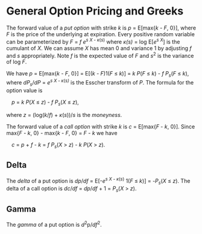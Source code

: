 ﻿# General Option Pricing and Greeks

The forward value of a _put option_ with strike _k_ is 
_p_ = E[max{_k_ - _F_, 0}], where _F_ is the price of the underlying at
expiration. Every positive random variable can be parameterized by
_F_ = _f_ _e_<sup>_s X_ - _κ_(_s_)</sup> where _κ(s)_ = log E[_e_<sup>_s X_</sup>]
is the cumulant of _X_. We can assume _X_ has mean 0 and
variance 1 by adjusting _f_ and _s_ appropriately. Note _f_ is the
expected value of _F_ and _s_<sup>2</sup> is the variance of  log _F_. 

We have
_p_ = E[max{_k_ - _F_, 0}]
= E[(_k_ - _F_)1(_F_ &le; _k_)]
= _k_ _P_(_F_ &le; _k_) - _f_ _P<sub>s</sub>_(_F_ &le; _k_),
where _dP<sub>s</sub>_/_dP_ = _e_<sup>_s X_ - _κ_(_s)_</sup> is the Esscher transform of _P_.
The formula for the option value is

&emsp;_p_ = _k_ _P_(_X_ &le; _z_) - _f_ _P<sub>s</sub>_(_X_ &le; _z_),

where _z_ = (log(_k_/_f_) + _κ_(_s_))/_s_ is the _moneyness_.

The forward value of a _call option_ with strike _k_ is  _c_ = E[max{_F_ - _k_, 0}].
Since max{_F_ - _k_, 0} - max{_k_ - _F_, 0} = _F_ - _k_ we
have 

&emsp;_c_ = _p_ + _f_ - _k_ = _f_ _P<sub>s</sub>_(_X_ &gt; _z_) - _k_ _P_(_X_ &gt; _z_).

## Delta
The _delta_ of a put option is
_dp_/_df_
= E[-_e_<sup>_s X_ - _κ_(_s_)</sup> 1(_F_ &le; _k_)]
= -_P<sub>s</sub>_(_X_ &le; _z_).
The delta of a call option is _dc_/_df_ = _dp_/_df_ + 1 = _P<sub>s</sub>_(_X_ &gt; _z_).

## Gamma
The _gamma_ of a put option is _d_<sup>2</sup>p/_df_<sup>2</sup>.
